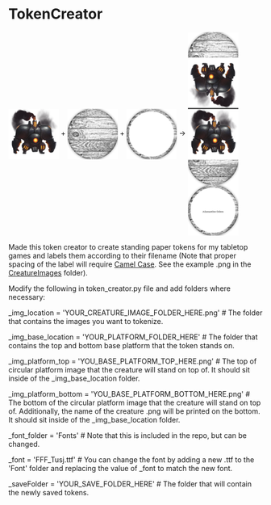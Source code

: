 # TokenCreator
<html>
  <div style='line-height:200px;'>
    <img src="/CreatureImages/AdamantineGolem.png" style='width:100px;vertical-align:middle;'/> + 
    <img src="/TokenPlatforms/CharacterBaseTop.png" style='width:100px;vertical-align:middle;'/> + 
    <img src="/TokenPlatforms/CharacterBaseBottom.png" style='width:100px;vertical-align:middle;'/> -> 
    <img src="/SaveFolder/AdamantineGolem.png" style='width:100px;vertical-align:middle;'/>
  </div>
</html>

Made this token creator to create standing paper tokens for my tabletop games and labels them according to their filename (Note that proper spacing of the label will require [Camel Case](https://simple.wikipedia.org/wiki/CamelCase). See the example .png in the [CreatureImages](/CreatureImages) folder). 

Modify the following in token_creator.py file and add folders where necessary:

_img_location = 'YOUR_CREATURE_IMAGE_FOLDER_HERE.png' # The folder that contains the images you want to tokenize.

_img_base_location = 'YOUR_PLATFORM_FOLDER_HERE' # The folder that contains the top and bottom base platform that the token stands on.

_img_platform_top = 'YOU_BASE_PLATFORM_TOP_HERE.png' # The top of circular platform image that the creature will stand on top of. It should sit inside of the _img_base_location folder.

_img_platform_bottom = 'YOU_BASE_PLATFORM_BOTTOM_HERE.png' # The bottom of the circular platform image that the creature will stand on top of. Additionally, the name of the creature .png will be printed on the bottom. It should sit inside of the _img_base_location folder.

_font_folder = 'Fonts' # Note that this is included in the repo, but can be changed. 

_font = 'FFF_Tusj.ttf' # You can change the font by adding a new .ttf to the 'Font' folder and replacing the value of _font to match the new font.

_saveFolder = 'YOUR_SAVE_FOLDER_HERE' # The folder that will contain the newly saved tokens.

